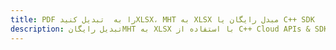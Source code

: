 ---title: PDF را به  تبدیل کنیدXLSX، MHT به XLSX مبدل رایگان یا C++ SDKdescription: تبدیل رایگانMHT به XLSX با استفاده از C++ Cloud APIs & SDK همچنین اسناد PDF را در Cloud ایجاد، ویرایش و رندر کنید.---